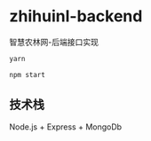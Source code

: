 # zhihuinl-backend
智慧农林网-后端接口实现

```bash
yarn
```

```bash
npm start
```

## 技术栈
Node.js + Express + MongoDb

